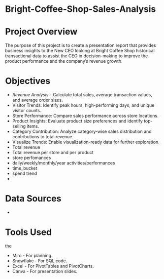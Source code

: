 # Bright-Coffee-Shop-Sales-Analysis

# Project Overview

The purpose of this project is to create a presentation report that provides business insights to the New CEO looking at Bright Coffee Shop historical transactional data to assist the CEO in decision-making to improve the product performance and the company’s revenue growth.

# Objectives


- *Revenue Analysis* - Calculate total sales, average transaction values, and average order sizes.
- Visitor Trends: Identify peak hours, high-performing days, and unique visitor counts.
- Store Performance: Compare sales performance across store locations.
- Product Insights: Evaluate product size preferences and identify top-selling items.
- Category Contribution: Analyze category-wise sales distribution and contributions to total revenue.
- Visualize Trends: Enable visualization-ready data for further exploration.
- Total revenue
- Total revenue per store and per product
- store perfomances
- daily/weekly/monthly/year activities/performances
- time_bucket
- spend trend
- 

# Data Sources

-

# Tools Used
the 
- Miro - For planning.
- Snowflake - For SQL code.
- Excel - For PivotTables and PivotCharts.
- Canva - For presentation slides.

